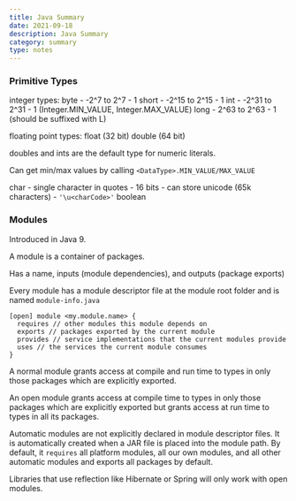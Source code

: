 ```yaml
---
title: Java Summary
date: 2021-09-18
description: Java Summary
category: summary
type: notes
---
```


### Primitive Types

integer types:
byte - -2^7 to 2^7 - 1
short - -2^15 to 2^15 - 1
int - -2^31 to 2^31 - 1 (Integer.MIN_VALUE, Integer.MAX_VALUE)
long - 2^63 to 2^63 - 1 (should be suffixed with L)

floating point types:
float (32 bit)
double (64 bit)

doubles and ints are the default type for numeric literals.

Can get min/max values by calling `<DataType>.MIN_VALUE/MAX_VALUE`

char - single character in quotes - 16 bits - can store unicode (65k characters) - `'\u<charCode>'`
boolean

### Modules

Introduced in Java 9.

A module is a container of packages.

Has a name, inputs (module dependencies), and outputs (package exports)

Every module has a module descriptor file at the module root folder and is named `module-info.java`

```
[open] module <my.module.name> {
  requires // other modules this module depends on
  exports // packages exported by the current module
  provides // service implementations that the current modules provide
  uses // the services the current module consumes
}
```

A normal module grants access at compile and run time to types in only those packages which are explicitly exported.

An open module grants access at compile time to types in only those packages which are explicitly exported but grants access at run time to types in all its packages.

Automatic modules are not explicitly declared in module descriptor files. It is automatically created when a JAR file is placed into the module path. By default, it `requires` all platform modules, all our own modules, and all other automatic modules and exports all packages by default.

Libraries that use reflection like Hibernate or Spring will only work with open modules.
